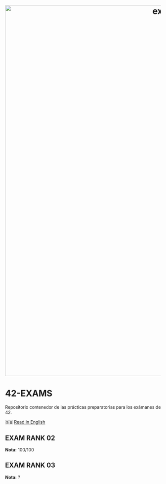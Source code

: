 <h1 align="center">
  <img src="https://iili.io/2mYv7ff.png" alt="exams header krub" width="1200" height="auto" style="align: bottom;"> 
</h1>

# 42-EXAMS
Repositorio contenedor de las prácticas preparatorias para los exámanes de 42.

🇬🇧 [Read in English](README_EN.md)

## EXAM RANK 02
**Nota:** 100/100

## EXAM RANK 03
**Nota:** ?
